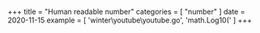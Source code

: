 +++
title = "Human readable number"
categories = [ "number" ]
date = 2020-11-15
example = [
   'winter\youtube\youtube.go', 'math.Log10('
]
+++
